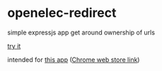 openelec-redirect
===============

simple expressjs app get around ownership of urls

[try it](http://openelec.yolk.cc)


intended for [this app](https://github.com/yyolk/Chrome-Tumblr-Shortcut)  ([Chrome web store link](https://chrome.google.com/webstore/detail/tumblr/giikciflnljhpomkphelpoiheghamifc))
